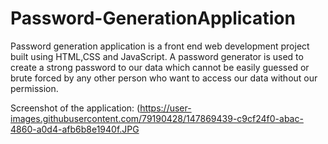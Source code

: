 # Password-GenerationApplication
Password generation application is a front end web development project built using HTML,CSS and JavaScript. A password generator is used to create a strong password to our data which cannot be easily guessed or brute forced by any other person who want to access our data without our permission.

Screenshot of the application: 
(https://user-images.githubusercontent.com/79190428/147869439-c9cf24f0-abac-4860-a0d4-afb6b8e1940f.JPG
